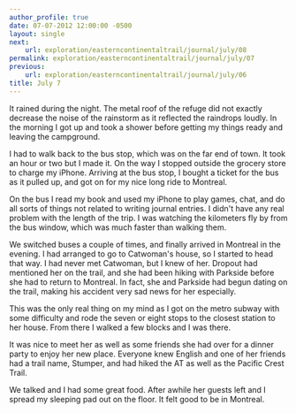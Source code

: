 ```yaml
---
author_profile: true
date: 07-07-2012 12:00:00 -0500
layout: single
next:
    url: exploration/easterncontinentaltrail/journal/july/08
permalink: exploration/easterncontinentaltrail/journal/july/07
previous:
    url: exploration/easterncontinentaltrail/journal/july/06
title: July 7
---
```

It rained during the night. The metal roof of the refuge did not exactly decrease the noise of the rainstorm as it reflected the raindrops loudly. In the morning I got up and took a shower before getting my things ready and leaving the campground.

I had to walk back to the bus stop, which was on the far end of town. It took an hour or two but I made it. On the way I stopped outside the grocery store to charge my iPhone. Arriving at the bus stop, I bought a ticket for the bus as it pulled up, and got on for my nice long ride to Montreal.

On the bus I read my book and used my iPhone to play games, chat, and do all sorts of things not related to writing journal entries. I didn't have any real problem with the length of the trip. I was watching the kilometers fly by from the bus window, which was much faster than walking them.

We switched buses a couple of times, and finally arrived in Montreal in the evening. I had arranged to go to Catwoman's house, so I started to head that way. I had never met Catwoman, but I knew of her. Dropout had mentioned her on the trail, and she had been hiking with Parkside before she had to return to Montreal. In fact, she and Parkside had begun dating on the trail, making his accident very sad news for her especially.

This was the only real thing on my mind as I got on the metro subway with some difficulty and rode the seven or eight stops to the closest station to her house. From there I walked a few blocks and I was there.

It was nice to meet her as well as some friends she had over for a dinner party to enjoy her new place. Everyone knew English and one of her friends had a trail name, Stumper, and had hiked the AT as well as the Pacific Crest Trail.

We talked and I had some great food. After awhile her guests left and I spread my sleeping pad out on the floor. It felt good to be in Montreal.